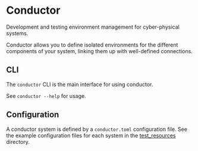 # Conductor

Development and testing environment management for cyber-physical systems.

Conductor allows you to define isolated environments for the different components of your system, linking them up with well-defined connections.

## CLI

The `conductor` CLI is the main interface for using conductor.

See `conductor --help` for usage.

## Configuration

A conductor system is defined by a `conductor.toml` configuration file. See the example configuration files for each system in the [test_resources](./test_resources/systems/) directory.

